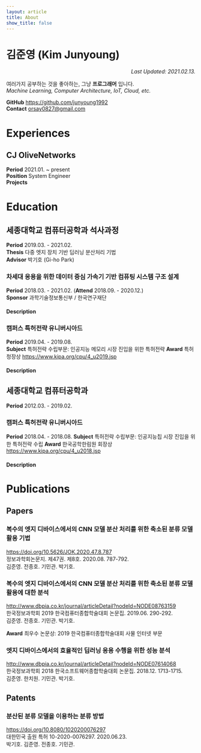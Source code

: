 ```yaml
---
layout: article
title: About
show_title: false
---
```


# 김준영 (Kim Junyoung)

<div style="text-align: right"><i>Last Updated: 2021.02.13.</i></div>

여러가지 공부하는 것을 좋아하는, 그냥 **프로그래머** 입니다.<br />
*Machine Learning, Computer Architecture, IoT, Cloud, etc.*

**GitHub** <https://github.com/junyoung1992><br />
**Contact** <orsay0827@gmail.com>

# Experiences

## CJ OliveNetworks

**Period** 2021.01. ~ present<br />
**Position** System Engineer<br />
**Projects** 

# Education

## 세종대학교 컴퓨터공학과 석사과정

**Period** 2019.03. - 2021.02.<br />
**Thesis** 다중 엣지 장치 기반 딥러닝 분산처리 기법<br />
**Advisor** 박기호 (Gi-ho Park)

### 차세대 응용을 위한 데이터 중심 가속기 기반 컴퓨팅 시스템 구조 설계

**Period** 2018.03. - 2021.02. (**Attend** 2018.09. - 2020.12.)<br />
**Sponsor** 과학기술정보통신부 / 한국연구재단

#### Description

### 캠퍼스 특허전략 유니버시아드

**Period** 2019.04. - 2019.08.<br />
**Subject** 특허전략 수립부문: 인공지능 메모리 시장 진입을 위한 특허전략
**Award** 특허청장상 <https://www.kipa.org/cpu/4_u2019.jsp>

#### Description

## 세종대학교 컴퓨터공학과

**Period** 2012.03. - 2019.02.<br />

### 캠퍼스 특허전략 유니버시아드

**Period** 2018.04. - 2018.08.
**Subject** 특허전략 수립부문: 인공지능칩 시장 진입을 위한 특허전략 수립
**Award** 한국공학한림원 회장상 <https://www.kipa.org/cpu/4_u2018.jsp>

#### Description

# Publications

## Papers

### 복수의 엣지 디바이스에서의 CNN 모델 분산 처리를 위한 축소된 분류 모델 활용 기법

<https://doi.org/10.5626/JOK.2020.47.8.787><br />
정보과학회논문지. 제47권. 제8호. 2020.08. 787-792.<br />
김준영. 전종호. 기민관. 박기호.

### 복수의 엣지 디바이스에서의 CNN 모델 분산 처리를 위한 축소된 분류 모델 활용에 대한 분석

<http://www.dbpia.co.kr/journal/articleDetail?nodeId=NODE08763159><br />
한국정보과학회 2019 한국컴퓨터종합학술대회 논문집. 2019.06. 290-292.<br />
김준영. 전종호. 기민관. 박기호.

**Award** 최우수 논문상: 2019 한국컴퓨터종합학술대회 사물 인터넷 부문

### 엣지 디바이스에서의 효율적인 딥러닝 응용 수행을 위한 성능 분석

<http://www.dbpia.co.kr/journal/articleDetail?nodeId=NODE07614068><br />
한국정보과학회 2018 한국소프트웨어종합학술대회 논문집. 2018.12. 1713-1715.<br />
김준영. 한치원. 기민관. 박기호.

## Patents

### 분산된 분류 모델을 이용하는 분류 방법

<https://doi.org/10.8080/1020200076297><br />
대한민국 출원 특허 10-2020-0076297. 2020.06.23.<br />
박기호. 김준영. 전종호. 기민관.